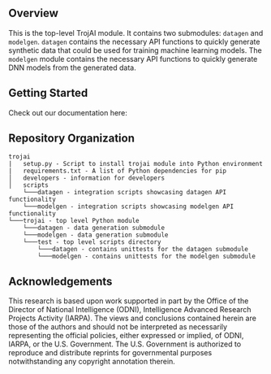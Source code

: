 ## Overview
This is the top-level TrojAI module.  It contains two submodules: `datagen` and `modelgen`. 
`datagen` contains the necessary API functions to quickly generate synthetic data that could be used for training machine learning models. The `modelgen` module contains the necessary API functions to quickly generate DNN models from the generated data. 

## Getting Started
Check out our documentation here: 

## Repository Organization
```
trojai
|   setup.py - Script to install trojai module into Python environment
|   requirements.txt - A list of Python dependencies for pip
│   developers - information for developers
│   scripts
    └───datagen - integration scripts showcasing datagen API functionality
    └───modelgen - integration scripts showcasing modelgen API functionality
└───trojai - top level Python module
    └───datagen - data generation submodule
    └───modelgen - data generation submodule
    └───test - top level scripts directory
        └───datagen - contains unittests for the datagen submodule
        └───modelgen - contains unittests for the modelgen submodule
```

## Acknowledgements
This research is based upon work supported in part by the Office of the Director of National Intelligence (ODNI), Intelligence Advanced Research Projects Activity (IARPA). The views and conclusions contained herein are those of the authors and should not be interpreted as necessarily representing the official policies, either expressed or implied, of ODNI, IARPA, or the U.S. Government. The U.S. Government is authorized to reproduce and distribute reprints for governmental purposes notwithstanding any copyright annotation therein.